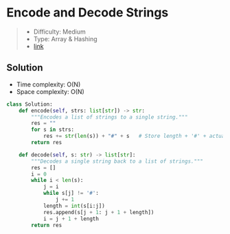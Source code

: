 # Encode and Decode Strings

> - Difficulty: Medium
> - Type: Array & Hashing
> - [link](https://leetcode.com/problems/encode-and-decode-strings/)

## Solution
- Time complexity: O(N)
- Space complexity: O(N)

```python
class Solution:
    def encode(self, strs: list[str]) -> str:
        """Encodes a list of strings to a single string."""
        res = ""
        for s in strs:
            res += str(len(s)) + "#" + s   # Store length + '#' + actual string
        return res

    def decode(self, s: str) -> list[str]:
        """Decodes a single string back to a list of strings."""
        res = []
        i = 0
        while i < len(s):
            j = i
            while s[j] != '#':
                j += 1
            length = int(s[i:j])
            res.append(s[j + 1: j + 1 + length])
            i = j + 1 + length
        return res
```